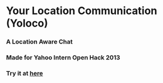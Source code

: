 # Your Location Communication (Yoloco) 
### A Location Aware Chat

### Made for Yahoo Intern Open Hack 2013
### Try it at [here](http://yoloco.tk)

